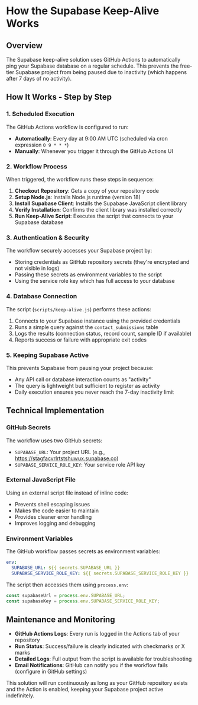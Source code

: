 # How the Supabase Keep-Alive Works

## Overview

The Supabase keep-alive solution uses GitHub Actions to automatically ping your Supabase database on a regular schedule. This prevents the free-tier Supabase project from being paused due to inactivity (which happens after 7 days of no activity).

## How It Works - Step by Step

### 1. Scheduled Execution

The GitHub Actions workflow is configured to run:
- **Automatically**: Every day at 9:00 AM UTC (scheduled via cron expression `0 9 * * *`)
- **Manually**: Whenever you trigger it through the GitHub Actions UI

### 2. Workflow Process

When triggered, the workflow runs these steps in sequence:

1. **Checkout Repository**: Gets a copy of your repository code
2. **Setup Node.js**: Installs Node.js runtime (version 18)
3. **Install Supabase Client**: Installs the Supabase JavaScript client library
4. **Verify Installation**: Confirms the client library was installed correctly
5. **Run Keep-Alive Script**: Executes the script that connects to your Supabase database

### 3. Authentication & Security

The workflow securely accesses your Supabase project by:
- Storing credentials as GitHub repository secrets (they're encrypted and not visible in logs)
- Passing these secrets as environment variables to the script
- Using the service role key which has full access to your database

### 4. Database Connection

The script (`scripts/keep-alive.js`) performs these actions:
1. Connects to your Supabase instance using the provided credentials
2. Runs a simple query against the `contact_submissions` table
3. Logs the results (connection status, record count, sample ID if available)
4. Reports success or failure with appropriate exit codes

### 5. Keeping Supabase Active

This prevents Supabase from pausing your project because:
- Any API call or database interaction counts as "activity"
- The query is lightweight but sufficient to register as activity
- Daily execution ensures you never reach the 7-day inactivity limit

## Technical Implementation

### GitHub Secrets

The workflow uses two GitHub secrets:
- `SUPABASE_URL`: Your project URL (e.g., https://stagfacvrlrtstshuwux.supabase.co)
- `SUPABASE_SERVICE_ROLE_KEY`: Your service role API key

### External JavaScript File

Using an external script file instead of inline code:
- Prevents shell escaping issues
- Makes the code easier to maintain
- Provides cleaner error handling
- Improves logging and debugging

### Environment Variables

The GitHub workflow passes secrets as environment variables:
```yaml
env:
  SUPABASE_URL: ${{ secrets.SUPABASE_URL }}
  SUPABASE_SERVICE_ROLE_KEY: ${{ secrets.SUPABASE_SERVICE_ROLE_KEY }}
```

The script then accesses them using `process.env`:
```javascript
const supabaseUrl = process.env.SUPABASE_URL;
const supabaseKey = process.env.SUPABASE_SERVICE_ROLE_KEY;
```

## Maintenance and Monitoring

- **GitHub Actions Logs**: Every run is logged in the Actions tab of your repository
- **Run Status**: Success/failure is clearly indicated with checkmarks or X marks
- **Detailed Logs**: Full output from the script is available for troubleshooting
- **Email Notifications**: GitHub can notify you if the workflow fails (configure in GitHub settings)

This solution will run continuously as long as your GitHub repository exists and the Action is enabled, keeping your Supabase project active indefinitely.
